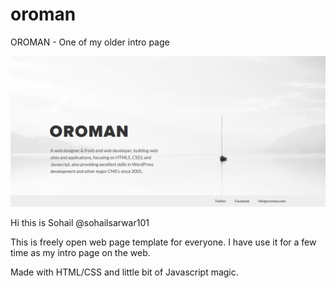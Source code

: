 # oroman
OROMAN - One of my older intro page

![Secreenshot](https://raw.githubusercontent.com/sohailsarwar101/oroman/master/Screenshot.png)

Hi this is Sohail @sohailsarwar101

This is freely open web page template for everyone. I have use it for a few time as my intro page on the web.

Made with HTML/CSS and little bit of Javascript magic.
